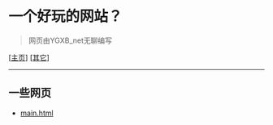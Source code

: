 # 一个好玩的网站？

> 网页由YGXB_net无聊编写

[[主页](main.md)]	[[其它](其它.md)]

---



## 一些网页

- [main.html](./main.html)

